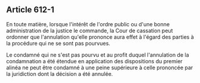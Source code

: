 Article 612-1
----
En toute matière, lorsque l'intérêt de l'ordre public ou d'une bonne
administration de la justice le commande, la Cour de cassation peut ordonner que
l'annulation qu'elle prononce aura effet à l'égard des parties à la procédure
qui ne se sont pas pourvues.

Le condamné qui ne s'est pas pourvu et au profit duquel l'annulation de la
condamnation a été étendue en application des dispositions du premier alinéa ne
peut être condamné à une peine supérieure à celle prononcée par la juridiction
dont la décision a été annulée.

